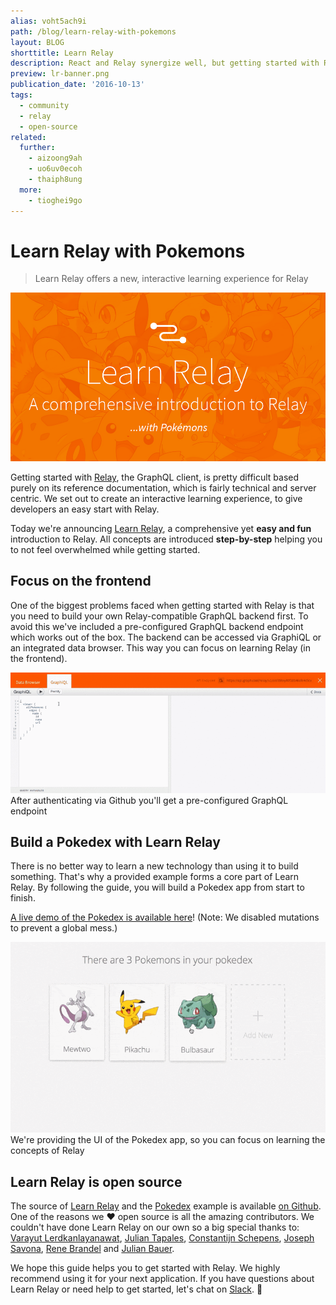 ```yaml
---
alias: voht5ach9i
path: /blog/learn-relay-with-pokemons
layout: BLOG
shorttitle: Learn Relay
description: React and Relay synergize well, but getting started with Relay can be tricky. Catch pokemons and learn how to use Facebook's GraphQL client Relay.
preview: lr-banner.png
publication_date: '2016-10-13'
tags:
  - community
  - relay
  - open-source
related:
  further:
    - aizoong9ah
    - uo6uv0ecoh
    - thaiph8ung
  more:
    - tioghei9go
---
```


# Learn Relay with Pokemons

> Learn Relay offers a new, interactive learning experience for Relay

![](./lr-banner.png)

Getting started with [Relay](https://facebook.github.io/relay/), the GraphQL
client, is pretty difficult based purely on its reference documentation, which
is fairly technical and server centric. We set out to create an interactive
learning experience, to give developers an easy start with Relay.

Today we're announcing [Learn Relay](https://learnrelay.org/), a comprehensive
yet **easy and fun** introduction to Relay. All concepts are introduced **step-by-step** helping you to not feel overwhelmed while getting started.

## Focus on the frontend

One of the biggest problems faced when getting started with Relay is that you
need to build your own Relay-compatible GraphQL backend first. To avoid this
we've included a pre-configured GraphQL backend endpoint which works out of the
box. The backend can be accessed via GraphiQL or an integrated data browser.
This way you can focus on learning Relay (in the frontend).

![](./lr-databrowser.gif)
<span class="figcaption_hack">After authenticating via Github you'll get a pre-configured GraphQL endpoint</span>

## Build a Pokedex with Learn Relay

There is no better way to learn a new technology than using it to build
something. That's why a provided example forms a core part of Learn Relay. By
following the guide, you will build a Pokedex app from start to finish.

[A live demo of the Pokedex is available here](http://demo.learnrelay.org/)!
(Note: We disabled mutations to prevent a global mess.)

![](./lr-demo-small.gif)
<span class="figcaption_hack">We're providing the UI of the Pokedex app, so you can focus on learning the
concepts of Relay</span>

## Learn Relay is open source

The source of [Learn Relay](https://github.com/learnrelay/learnrelay) and the
[Pokedex](https://github.com/learnrelay/pokedex) example is available [on Github](https://github.com/learnrelay). One of the reasons we ❤️ open source is all the amazing contributors. We couldn't have done Learn Relay on our own so a
big special thanks to: [Varayut Lerdkanlayanawat](https://github.com/lvarayut),
[Julian Tapales](https://github.com/JulianTapales), [Constantijn
Schepens](https://github.com/ram535ii), [Joseph
Savona](https://github.com/josephsavona), [Rene Brandel](http://brene/) and
[Julian Bauer](https://github.com/julianbauer).

We hope this guide helps you to get started with Relay. We highly recommend
using it for your next application. If you have questions about Learn Relay or
need help to get started, let's chat on [Slack](http://slack.graph.cool/). 🙌
